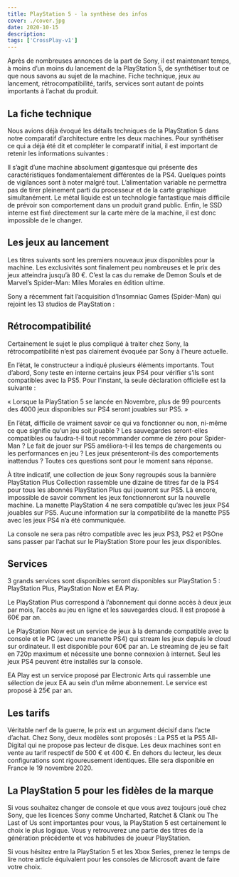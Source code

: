 ```yaml
---
title: PlayStation 5 - la synthèse des infos
cover: ./cover.jpg
date: 2020-10-15
description:
tags: ['CrossPlay-v1']
---
```


Après de nombreuses annonces de la part de Sony, il est maintenant temps, à moins d’un moins du lancement de la PlayStation 5, de synthétiser tout ce que nous savons au sujet de la machine. Fiche technique, jeux au lancement, rétrocompatibilité, tarifs, services sont autant de points importants à l’achat du produit.

## La fiche technique

Nous avions déjà évoqué les détails techniques de la PlayStation 5 dans notre comparatif d’architecture entre les deux machines. Pour synthétiser ce qui a déjà été dit et compléter le comparatif initial, il est important de retenir les informations suivantes :

Il s’agit d’une machine absolument gigantesque qui présente des caractéristiques fondamentalement différentes de la PS4. Quelques points de vigilances sont à noter malgré tout. L’alimentation variable ne permettra pas de tirer pleinement parti du processeur et de la carte graphique simultanément. Le métal liquide est un technologie fantastique mais difficile de prévoir son comportement dans un produit grand public. Enfin, le SSD interne est fixé directement sur la carte mère de la machine, il est donc impossible de le changer.

## Les jeux au lancement

Les titres suivants sont les premiers nouveaux jeux disponibles pour la machine. Les exclusivités sont finalement peu nombreuses et le prix des jeux atteindra jusqu’à 80 €. C’est la cas du remake de Demon Souls et de Marvel’s Spider-Man: Miles Morales en édition ultime.

Sony a récemment fait l’acquisition d’Insomniac Games (Spider-Man) qui rejoint les 13 studios de PlayStation :

## Rétrocompatibilité

Certainement le sujet le plus compliqué à traiter chez Sony, la rétrocompatibilité n’est pas clairement évoquée par Sony à l’heure actuelle.

En l’état, le constructeur a indiqué plusieurs éléments importants. Tout d’abord, Sony teste en interne certains jeux PS4 pour vérifier s’ils sont compatibles avec la PS5. Pour l’instant, la seule déclaration officielle est la suivante :

« Lorsque la PlayStation 5 se lancée en Novembre, plus de 99 pourcents des 4000 jeux disponibles sur PS4 seront jouables sur PS5. »

En l’état, difficile de vraiment savoir ce qui va fonctionner ou non, ni-même ce que signifie qu’un jeu soit jouable ? Les sauvegardes seront-elles compatibles ou faudra-t-il tout recommander comme de zéro pour Spider-Man ? Le fait de jouer sur PS5 améliora-t-il les temps de chargements ou les performances en jeu ? Les jeux présenteront-ils des comportements inattendus ? Toutes ces questions sont pour le moment sans réponse.

À titre indicatif, une collection de jeux Sony regroupés sous la bannière PlayStation Plus Collection rassemble une dizaine de titres far de la PS4 pour tous les abonnés PlayStation Plus qui joueront sur PS5. Là encore, impossible de savoir comment les jeux fonctionneront sur la nouvelle machine. La manette PlayStation 4 ne sera compatible qu’avec les jeux PS4 jouables sur PS5. Aucune information sur la compatibilité de la manette PS5 avec les jeux PS4 n’a été communiquée.

La console ne sera pas rétro compatible avec les jeux PS3, PS2 et PSOne sans passer par l’achat sur le PlayStation Store pour les jeux disponibles.

## Services

3 grands services sont disponibles seront disponibles sur PlayStation 5 : PlayStation Plus, PlayStation Now et EA Play.

Le PlayStation Plus correspond à l’abonnement qui donne accès à deux jeux par mois, l’accès au jeu en ligne et les sauvegardes cloud. Il est proposé à 60€ par an.

Le PlayStation Now est un service de jeux à la demande compatible avec la console et le PC (avec une manette PS4) qui stream les jeux depuis le cloud sur ordinateur. Il est disponible pour 60€ par an. Le streaming de jeu se fait en 720p maximum et nécessite une bonne connexion à internet. Seul les jeux PS4 peuvent être installés sur la console.

EA Play est un service proposé par Electronic Arts qui rassemble une sélection de jeux EA au sein d’un même abonnement. Le service est proposé à 25€ par an.

## Les tarifs

Véritable nerf de la guerre, le prix est un argument décisif dans l’acte d’achat. Chez Sony, deux modèles sont proposés : La PS5 et la PS5 All-Digital qui ne propose pas lecteur de disque. Les deux machines sont en vente au tarif respectif de 500 € et 400 €. En dehors du lecteur, les deux configurations sont rigoureusement identiques. Elle sera disponible en France le 19 novembre 2020.

## La PlayStation 5 pour les fidèles de la marque

Si vous souhaitez changer de console et que vous avez toujours joué chez Sony, que les licences Sony comme Uncharted, Ratchet & Clank ou The Last of Us sont importantes pour vous, la PlayStation 5 est certainement le choix le plus logique. Vous y retrouverez une partie des titres de la génération précédente et vos habitudes de joueur PlayStation.

Si vous hésitez entre la PlayStation 5 et les Xbox Series, prenez le temps de lire notre article équivalent pour les consoles de Microsoft avant de faire votre choix.
